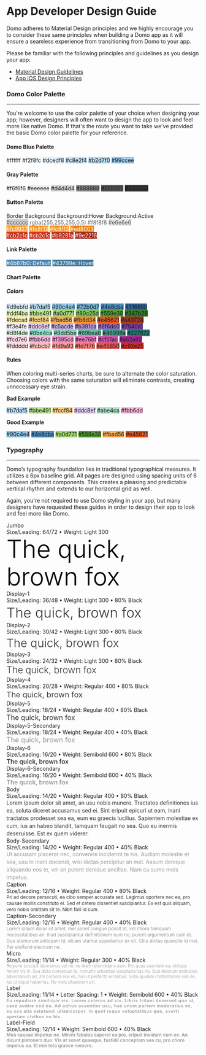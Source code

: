 # App Developer Design Guide

Domo adheres to Material Design principles and we highly encourage you to consider these same principles when building a Domo app as it will ensure a seamless experience from transitioning from Domo to your app.

Please be familiar with the following principles and guidelines as you design your app:

<ul>
 	<li><a href="https://material.io/guidelines/">Material Design Guidelines</a></li>
 	<li><a href="https://developer.apple.com/design/">App iOS Design Principles</a></li>
</ul>

### Domo Color Palette

---

You're welcome to use the color palette of your choice when designing your app; however, designers will often want to design the app to look and feel more like native Domo. If that's the route you want to take we've provided the basic Domo color palette for your reference.

#### Domo Blue Palette

<div class="color-palette">
    <span style="background: #ffffff;">#ffffff</span>
    <span style="background: #f2f8fc;">#f2f8fc</span>
    <span style="background: #dcedf8;">#dcedf8</span>
    <span style="background: #c8e2f4;">#c8e2f4</span>
    <span style="background: #b2d7f0;">#b2d7f0</span>
    <span style="background: #99ccee;">#99ccee</span>
</div>

#### Gray Palette

<div class="color-palette">
    <span style="background: #f6f6f6;">#f6f6f6</span>
    <span style="background: #eeeeee;">#eeeeee</span>
    <span style="background: #d4d4d4;">#d4d4d4</span>
    <span style="background: #888888;">#888888</span>
    <span style="background: #555555;">#555555</span>
    <span style="background: #333333;">#333333</span>
</div>

#### Button Palette

<div class="color-palette -headers">
    <span>Border</span>
    <span>Background</span>
    <span>Background:Hover</span>
    <span>Background:Active</span>
</div>

<div class="color-palette">
    <span style="background: #ccc; color: rgba(0, 0, 0, .6);">#cccccc</span>
    <span style="background: #rgba(255,255,255,.5); color: rgba(0, 0, 0, .6);">rgba(255,255,255,0.5)</span>
    <span style="background: #F8F8F8; color: rgba(0, 0, 0, .6);">#f8f8f8</span>
    <span style="background: #E6E6E6; color: rgba(0, 0, 0, .6);">#e6e6e6</span>
</div>

<div class="color-palette">
    <span style="background: #fc9927; color: white;">#fc9927</span>
    <span style="background: #fc8f13; color: white;">#fc8f13</span>
    <span style="background: #fc8f13; color: white;">#fc8f13</span>
    <span style="background: #ed8003; color: white;">#ed8003</span>
</div>

<div class="color-palette">
    <span style="background: #cb2c1c; color: white;">#cb2c1c</span>
    <span style="background: #cb2c1c; color: white;">#cb2c1c</span>
    <span style="background: #b9281a; color: white;">#b9281a</span>
    <span style="background: #9e2216; color: white;">#9e2216</span>
</div>

#### Link Palette

<div class="color-palette">
    <span style="background: #4b87b0; color: #fff;">#4b87b0: Default</span>
    <span style="background: #43799e; color: #fff;">#43799e: Hover</span>
</div>

#### Chart Palette

##### Colors

<div class="chart-container">
<div class="color-palette -chart">
    <span style="background: #d9ebfd;">#d9ebfd</span>
    <span style="background: #b7daf5;">#b7daf5</span>
    <span style="background: #90c4e4;">#90c4e4</span>
    <span style="background: #72b0d7;">#72b0d7</span>
    <span style="background: #4e8cba;">#4e8cba</span>
    <span style="background: #31689b;">#31689b</span>
</div>
<div class="color-palette -chart">
    <span style="background:#ddf4ba;">#ddf4ba</span>
    <span style="background:#bbe491;">#bbe491</span>
    <span style="background:#a0d771;">#a0d771</span>
    <span style="background:#80c25d;">#80c25d</span>
    <span style="background:#559e38;">#559e38</span>
    <span style="background:#347b26;">#347b26</span>
</div>
<div class="color-palette -chart">
    <span style="background:#fdecad;">#fdecad</span>
    <span style="background:#fccf84;">#fccf84</span>
    <span style="background:#fbad56;">#fbad56</span>
    <span style="background:#fb8d34;">#fb8d34</span>
    <span style="background:#e45621;">#e45621</span>
    <span style="background:#a43724;">#a43724</span>
</div>

<div class="color-palette -chart">
    <span style="background:#f3e4fe;">#f3e4fe</span>
    <span style="background:#ddc8ef;">#ddc8ef</span>
    <span style="background:#c5acde;">#c5acde</span>
    <span style="background:#b391ca;">#b391ca</span>
    <span style="background:#8f6cc0;">#8f6dc0</span>
    <span style="background:#7940a1;">#7940a1</span>
</div>
<div class="color-palette -chart">
    <span style="background:#d8f4de;">#d8f4de</span>
    <span style="background:#8be4ca;">#8be4ca</span>
    <span style="background:#8dd5be;">#8dd5be</span>
    <span style="background:#69bea8;">#69bea8</span>
    <span style="background:#46998a;">#46998a</span>
    <span style="background:#227872;">#227872</span>
</div>
<div class="color-palette -chart">
    <span style="background:#fcd7e6;">#fcd7e6</span>
    <span style="background:#fbb6dd;">#fbb6dd</span>
    <span style="background:#f395cd;">#f395cd</span>
    <span style="background:#ee76bf;">#ee76bf</span>
    <span style="background:#cf51ac;">#cf51ac</span>
    <span style="background:#a62a92;">#a62a92</span>
</div>
<div class="color-palette -chart">
    <span style="background:#fddddd;">#fddddd</span>
    <span style="background:#fcbcb7;">#fcbcb7</span>
    <span style="background:#fd9a93;">#fd9a93</span>
    <span style="background:#fd7f76;">#fd7f76</span>
    <span style="background:#e45850;">#e45850</span>
    <span style="background:#c92e25;">#c92e25</span>
</div>
</div>

#### Rules

When coloring multi-series charts, be sure to alternate the color saturation. Choosing colors with the same saturation will eliminate contrasts, creating unnecessary eye strain.

**Bad Example**

<div class="color-palette">
    <span style="background:#b7daf5">#b7daf5</span>
    <span style="background:#bbe491">#bbe491</span>
    <span style="background:#fccf84">#fccf84</span>
    <span style="background:#ddc8ef">#ddc8ef</span>
    <span style="background:#abe4ca">#abe4ca</span>
    <span style="background:#fbb6dd">#fbb6dd</span>
</div>

**Good Example**

<div class="color-palette">
    <span style="background:#90c4e4;">#90c4e4</span>
    <span style="background:#4e8cba;">#4e8cba</span>
    <span style="background:#a0d771;">#a0d771</span>
    <span style="background:#559e38;">#559e38</span>
    <span style="background:#fbad56;">#fbad56</span>
    <span style="background:#e45621;">#e45621</span>
</div>

### Typography

---

Domo’s typography foundation lies in traditional typographical measures. It utilizes a 6px baseline grid. All pages are designed using spacing units of 6 between different components. This creates a pleasing and predictable vertical rhythm and extends to our horizontal grid as well.

Again, you're not required to use Domo styling in your app, but many designers have requested these guides in order to design their app to look and feel more like Domo.

<div class="typography-category">Jumbo</div>
<div class="typography-label">Size/Leading: 64/72 • Weight: Light 300</div>
<div style="color:rgba(0,0,0,1); font-size:64px; line-height:72px; font-weight:300;">The quick, brown fox</div>

<div class="typography-category">Display-1</div>
<div class="typography-label">Size/Leading: 36/48 • Weight: Light 300 • 80% Black</div>
<div style="color:rgba(0,0,0,.8); font-size:36px; line-height: 48px; font-weight:300;">The quick, brown fox</div>

<div class="typography-category">Display-2</div>
<div class="typography-label">Size/Leading: 30/42 • Weight: Light 300 • 80% Black</div>
<div style="color:rgba(0,0,0,.8); font-size:30px; line-height:42px; font-weight:300;">The quick, brown fox</div>

<div class="typography-category">Display-3</div>
<div class="typography-label">Size/Leading: 24/32 • Weight: Light 300 • 80% Black</div>
<div style="color:rgba(0,0,0,.8); font-size:24px; line-height:32px; font-weight:300;">The quick, brown fox</div>

<div class="typography-category">Display-4</div>
<div class="typography-label">Size/Leading: 20/28 • Weight: Regular 400 • 80% Black</div>
<div style="color:rgba(0,0,0,.8); font-size:20px; line-height:28px; font-weight:400;">The quick, brown fox</div>

<div class="typography-category">Display-5</div>
<div class="typography-label">Size/Leading: 18/24 • Weight: Regular 400 • 80% Black</div>
<div style="color:rgba(0,0,0,.8); font-size:18px; line-height:24px; font-weight:400;">The quick, brown fox</div>

<div class="typography-category">Display-5-Secondary</div>
<div class="typography-label">Size/Leading: 18/24 • Weight: Regular 400 • 40% Black</div>
<div style="color:rgba(0,0,0,.4); font-size:18px; line-height:24px; font-weight:400;">The quick, brown fox</div>

<div class="typography-category">Display-6</div>
<div class="typography-label">Size/Leading: 16/20 • Weight: Semibold 600 • 80% Black</div>
<div style="color:rgba(0,0,0,.8); font-size:16px; line-height:20px; font-weight:600;">The quick, brown fox</div>

<div class="typography-category">Display-6-Secondary</div>
<div class="typography-label">Size/Leading: 16/20 • Weight: Semibold 600 • 40% Black</div>
<div style="color:rgba(0,0,0,.4); font-size:16px; line-height:20px; font-weight:600;">The quick, brown fox</div>

<div class="typography-category">Body</div>
<div class="typography-label">Size/Leading: 14/20 • Weight: Regular 400 • 80% Black</div>
<div style="color:rgba(0,0,0,.8); font-size:14px; line-height:20px; font-weight:400;">Lorem ipsum dolor sit amet, an usu nobis munere. Tractatos definitiones ius ea, soluta diceret accusamus sed ei. Sint eripuit epicuri ut eam, inani tractatos prodesset sea ea, eum eu graecis lucilius. Sapientem molestiae ex cum, ius an habeo blandit, tamquam feugait no sea. Quo eu inermis deseruisse. Est ex quem viderer.</div>

<div class="typography-category">Body-Secondary</div>
<div class="typography-label">Size/Leading: 14/20 • Weight: Regular 400 • 40% Black</div>
<div style="color:rgba(0,0,0,.4); font-size:14px; line-height:20px; font-weight:400;">Ut accusam placerat nec, convenire inciderint te his. Audiam molestie et sea, usu in inani docendi, wisi dictas percipitur an mel. Assum denique aliquando eos te, vel an putent denique ancillae. Nam cu sumo meis impetus.</div>

<div class="typography-category">Caption</div>
<div class="typography-label">Size/Leading: 12/16 • Weight: Regular 400 • 80% Black</div>
<div style="color:rgba(0,0,0,.8); font-size:12px; line-height:16px; font-weight:400;">Pri ad decore persecuti, ea cibo semper accusata sed. Legimus oportere nec ea, pro causae mollis constituto ei. Sed et cetero dissentiet suscipiantur. Ex est quis aliquam, vero nobis omittam sit te. Nibh falli id cum.</div>

<div class="typography-category">Caption-Secondary</div>
<div class="typography-label">Size/Leading: 12/16 • Weight: Regular 400 • 40% Black</div>
<div style="color:rgba(0,0,0,.4); font-size:12px; line-height:16px; font-weight:400;">Lorem ipsum dolor sit amet, mel sonet congue possit at, vel choro tamquam necessitatibus an. Illud suscipiantur definitionem eum no, putent argumentum cum et. Duo atomorum antiopam id, dicam utamur appellantur ex sit. Clita dictas quaestio id mel. Per eleifend electram ne.</div>

<div class="typography-category">Micro</div>
<div class="typography-label">Size/Leading: 11/14 • Weight: Regular 300 • 40% Black</div>
<div style="color:rgba(0,0,0,.4); font-size:11px; line-height:14px; font-weight:300;">Regione suscipit laboramus vel ne, ne diam reformidans eam. Pro quas suavitate eu, oblique fierent vis in. Sea dicta consequat te, nonumy urbanitas voluptaria has no. Quo dolorum molestiae adversarium ad, zril corpora eos ea, has ut perfecto erroribus. Iusto quidam contentiones vim ne, ius ut idque habemus. Ne meis phaedrum pri.</div>

<div class="typography-category">Label</div>
<div class="typography-label">Size/Leading: 11/14 • Letter Spacing: 1 • Weight: Semibold 600 • 40% Black</div>
<div style="color:rgba(0,0,0,.4); font-size:11px; line-height:14px; letter-spacing:1px; font-weight:600;">Eu repudiare similique vix. Lorem ceteros ad vix. Libris tritani deserunt quo id, case audire sed eu. Ad adhuc assentior usu, has unum partem moderatius ex, eu sea alia salutandi ullamcorper. In quot reque voluptatibus quo, everti aperiam civibus no his.</div>

<div class="typography-category">Label-Field</div>
<div class="typography-label">Size/Leading: 12/14 • Weight: Semibold 600 • 40% Black</div>
<div style="color:rgba(0,0,0,.4); font-size:12px; line-height:14px; font-weight:600;">Mea causae impetus ne. Minim fabulas saperet ea pro, eripuit invidunt cum ex. An dicunt platonem duo. Vis at sonet quaeque, fastidii conceptam sea cu, pro choro impetus ea. Et mei tota graece nemore.</div>
